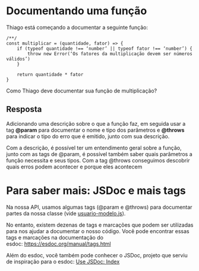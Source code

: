 # Documentando uma função

Thiago está começando a documentar a seguinte função:

```
/**/
const multiplicar = (quantidade, fator) => {
    if (typeof quantidade !== ‘number’ || typeof fator !== ‘number’) {
        throw new Error(‘Os fatores da multiplicação devem ser números válidos’)
    }

    return quantidade * fator
}
```

Como Thiago deve documentar sua função de multiplicação?

## Resposta

Adicionando uma descrição sobre o que a função faz, em seguida usar a tag ****@param**** para documentar o nome e tipo dos parâmetros e **@throws** para indicar o tipo do erro que é emitido, junto com sua descrição.

Com a descrição, é possível ter um entendimento geral sobre a função, junto com as tags de @param, é possível também saber quais parâmetros a função necessita e seus tipos. Com a tag @throws conseguimos descobrir quais erros podem acontecer e porque eles acontecem

# Para saber mais: JSDoc e mais tags

Na nossa API, usamos algumas tags (@param e @throws) para documentar partes da nossa classe (vide [usuario-modelo.js](../projeto/src/usuarios/usuarios-modelo.js)).

No entanto, existem dezenas de tags e marcações que podem ser utilizadas para nos ajudar a documentar o nosso código. Você pode encontrar essas tags e marcações na documentação do esdoc: https://esdoc.org/manual/tags.html

Além do esdoc, você também pode conhecer o JSDoc, projeto que serviu de inspiração para o esdoc: [Use JSDoc: Index](https://jsdoc.app/)
